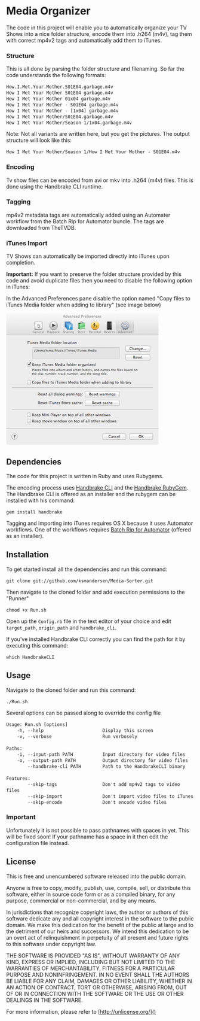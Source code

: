 # Media Organizer

The code in this project will enable you to automatically organize your TV Shows
into a nice folder structure, encode them into .h264 (m4v), 
tag them with correct mp4v2 tags and automatically
add them to iTunes.

### Structure

This is all done by parsing the folder structure and filenaming. So far the code
understands the following formats:

	How.I.Met.Your.Mother.S01E04.garbage.m4v
	How I Met Your Mother S01E04 garbage.m4v
	How I Met Your Mother 01x04 garbage.m4v
	How I Met Your Mother - S01E04 garbage.m4v
	How I Met Your Mother - [1x04] garbage.m4v
	How I Met Your Mother/S01E04.garbage.m4v
	How I Met Your Mother/Season 1/1x04.garbage.m4v
	
Note: Not all variants are written here, but you get the pictures.
The output structure will look like this:

	How I Met Your Mother/Season 1/How I Met Your Mother - S01E04.m4v
	
### Encoding

Tv show files can be encoded from avi or mkv into .h264 (m4v) files.
This is done using the Handbrake CLI runtime.

### Tagging

mp4v2 metadata tags are automatically added using an Automater workflow
from the Batch Rip for Automator bundle. The tags are downloaded from
TheTVDB.

### iTunes Import

TV Shows can automatically be imported directly into iTunes upon completion.

**Important:**
If you want to preserve the folder structure provided by this code and avoid
duplicate files then you need to disable the following option in iTunes:

In the Advanced Preferences pane disable the option named
"Copy files to iTunes Media folder when adding to library" (see image below)

![iTunes preferences](https://github.com/ksmandersen/Media-Organizer/blob/master/img/itunes.png?raw=true)

## Dependencies

The code for this project is written in Ruby and uses Rubygems.

The encoding process uses [Handbrake CLI](http://handbrake.fr/downloads2.php)
and the [Handbrake RubyGem](http://rubygems.org/gems/handbrake). The Handbrake CLI
is offered as an installer and the rubygem can be installed with his command:
	
	gem install handbrake

Tagging and importing into iTunes requires OS X because
it uses Automator workflows. One of the workflows requires
[Batch Rip for Automator](http://forums.macrumors.com/showthread.php?t=1276323)
(offered as an installer).

## Installation
To get started install all the dependencies and run this command:

	git clone git://github.com/ksmandersen/Media-Sorter.git

Then navigate to the cloned folder and add execution permissions to the "Runner"

	chmod +x Run.sh
	
Open up the ```Config.rb``` file in the text editor of your choice and edit
```target_path```, ```origin_path``` and ```handbrake_cli```.

If you've installed Handbrake CLI correctly you can find the path for it
by executing this command:

	which HandbrakeCLI

## Usage

Navigate to the cloned folder and run this command:

	./Run.sh
	
Several options can be passed along to override the config file

	Usage: Run.sh [options]
		-h, --help						Display this screen
		-v, --verbose					Run verbosely

	Paths:
		-i, --input-path PATH			Input directory for video files
		-o, --output-path PATH			Output directory for video files
			--handbrake-cli PATH		Path to the HandbrakeCLI binary
	
	Features:
			--skip-tags					Don't add mp4v2 tags to video files
			--skip-import				Don't import video files to iTunes
			--skip-encode				Don't encode video files
			
### Important

Unfortunately it is not possible to pass pathnames with spaces in yet.
This will be fixed soon! If your pathname has a space in it then edit
the configuration file instead.

## License
This is free and unencumbered software released into the public domain.

Anyone is free to copy, modify, publish, use, compile, sell, or
distribute this software, either in source code form or as a compiled
binary, for any purpose, commercial or non-commercial, and by any
means.

In jurisdictions that recognize copyright laws, the author or authors
of this software dedicate any and all copyright interest in the
software to the public domain. We make this dedication for the benefit
of the public at large and to the detriment of our heirs and
successors. We intend this dedication to be an overt act of
relinquishment in perpetuity of all present and future rights to this
software under copyright law.

THE SOFTWARE IS PROVIDED "AS IS", WITHOUT WARRANTY OF ANY KIND,
EXPRESS OR IMPLIED, INCLUDING BUT NOT LIMITED TO THE WARRANTIES OF
MERCHANTABILITY, FITNESS FOR A PARTICULAR PURPOSE AND NONINFRINGEMENT.
IN NO EVENT SHALL THE AUTHORS BE LIABLE FOR ANY CLAIM, DAMAGES OR
OTHER LIABILITY, WHETHER IN AN ACTION OF CONTRACT, TORT OR OTHERWISE,
ARISING FROM, OUT OF OR IN CONNECTION WITH THE SOFTWARE OR THE USE OR
OTHER DEALINGS IN THE SOFTWARE.

For more information, please refer to [http://unlicense.org/]()